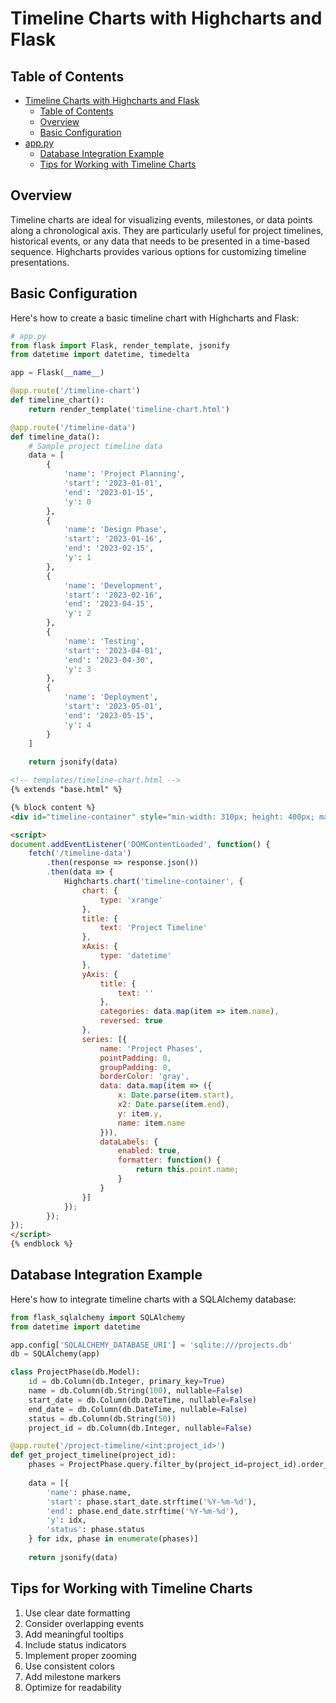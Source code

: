 # Timeline Charts with Highcharts and Flask

## Table of Contents
- [Timeline Charts with Highcharts and Flask](#timeline-charts-with-highcharts-and-flask)
  - [Table of Contents](#table-of-contents)
  - [Overview](#overview)
  - [Basic Configuration](#basic-configuration)
- [app.py](#apppy)
  - [Database Integration Example](#database-integration-example)
  - [Tips for Working with Timeline Charts](#tips-for-working-with-timeline-charts)



## Overview

Timeline charts are ideal for visualizing events, milestones, or data points along a chronological axis. They are particularly useful for project timelines, historical events, or any data that needs to be presented in a time-based sequence. Highcharts provides various options for customizing timeline presentations.

## Basic Configuration

Here's how to create a basic timeline chart with Highcharts and Flask:

```python
# app.py
from flask import Flask, render_template, jsonify
from datetime import datetime, timedelta

app = Flask(__name__)

@app.route('/timeline-chart')
def timeline_chart():
    return render_template('timeline-chart.html')

@app.route('/timeline-data')
def timeline_data():
    # Sample project timeline data
    data = [
        {
            'name': 'Project Planning',
            'start': '2023-01-01',
            'end': '2023-01-15',
            'y': 0
        },
        {
            'name': 'Design Phase',
            'start': '2023-01-16',
            'end': '2023-02-15',
            'y': 1
        },
        {
            'name': 'Development',
            'start': '2023-02-16',
            'end': '2023-04-15',
            'y': 2
        },
        {
            'name': 'Testing',
            'start': '2023-04-01',
            'end': '2023-04-30',
            'y': 3
        },
        {
            'name': 'Deployment',
            'start': '2023-05-01',
            'end': '2023-05-15',
            'y': 4
        }
    ]
    
    return jsonify(data)
```

```html
<!-- templates/timeline-chart.html -->
{% extends "base.html" %}

{% block content %}
<div id="timeline-container" style="min-width: 310px; height: 400px; margin: 0 auto"></div>

<script>
document.addEventListener('DOMContentLoaded', function() {
    fetch('/timeline-data')
        .then(response => response.json())
        .then(data => {
            Highcharts.chart('timeline-container', {
                chart: {
                    type: 'xrange'
                },
                title: {
                    text: 'Project Timeline'
                },
                xAxis: {
                    type: 'datetime'
                },
                yAxis: {
                    title: {
                        text: ''
                    },
                    categories: data.map(item => item.name),
                    reversed: true
                },
                series: [{
                    name: 'Project Phases',
                    pointPadding: 0,
                    groupPadding: 0,
                    borderColor: 'gray',
                    data: data.map(item => ({
                        x: Date.parse(item.start),
                        x2: Date.parse(item.end),
                        y: item.y,
                        name: item.name
                    })),
                    dataLabels: {
                        enabled: true,
                        formatter: function() {
                            return this.point.name;
                        }
                    }
                }]
            });
        });
});
</script>
{% endblock %}
```

## Database Integration Example

Here's how to integrate timeline charts with a SQLAlchemy database:

```python
from flask_sqlalchemy import SQLAlchemy
from datetime import datetime

app.config['SQLALCHEMY_DATABASE_URI'] = 'sqlite:///projects.db'
db = SQLAlchemy(app)

class ProjectPhase(db.Model):
    id = db.Column(db.Integer, primary_key=True)
    name = db.Column(db.String(100), nullable=False)
    start_date = db.Column(db.DateTime, nullable=False)
    end_date = db.Column(db.DateTime, nullable=False)
    status = db.Column(db.String(50))
    project_id = db.Column(db.Integer, nullable=False)

@app.route('/project-timeline/<int:project_id>')
def get_project_timeline(project_id):
    phases = ProjectPhase.query.filter_by(project_id=project_id).order_by(ProjectPhase.start_date).all()
    
    data = [{
        'name': phase.name,
        'start': phase.start_date.strftime('%Y-%m-%d'),
        'end': phase.end_date.strftime('%Y-%m-%d'),
        'y': idx,
        'status': phase.status
    } for idx, phase in enumerate(phases)]
    
    return jsonify(data)
```

## Tips for Working with Timeline Charts

1. Use clear date formatting
2. Consider overlapping events
3. Add meaningful tooltips
4. Include status indicators
5. Implement proper zooming
6. Use consistent colors
7. Add milestone markers
8. Optimize for readability
